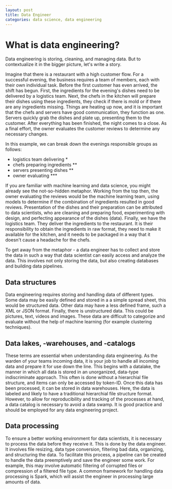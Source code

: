 ```yaml
---
layout: post
title: Data Engineer
categories: data science, data engineering
---
```


<h1> What is data engineering? </h1>

Data engineering is storing, cleaning, and managing data. But to contextualize it in the bigger picture, let's write a story.

Imagine that there is a restaurant with a high customer flow. For a successful evening, the business requires a team of members, each with their own individual task. Before the first customer has even arrived, the shift has begun. First, the ingredients for the evening's dishes need to be delivered by a logistics team. Next, the chefs in the kitchen will prepare their dishes using these ingredients, they check if there is mold or if there are any ingredients missing. Things are heating up now, and it is important that the chefs and servers have good communication, they function as one. Servers quickly grab the dishes and plate up, presenting them to the customer. After everything has been finished, the night comes to a close. As a final effort, the owner evaluates the customer reviews to determine any necessary changes.

In this example, we can break down the evenings responsible groups as follows:
- logistics team delivering *
- chefs preparing ingredients **
- servers presenting dishes **
- owner evaluating ***

If you are familiar with machine learning and data science, you might already see the not-so-hidden metaphor. Working from the top then, the owner evaluating the reviews would be the machine learning team, using models to determine if the combination of ingredients resulted in good reviews. Presentation of the dishes and their preparation can be attributed to data scientists, who are cleaning and preparing food, experimenting with design, and perfecting appearance of the dishes (data). Finally, we have the logistics team. They deliver the ingredients to the restaurant. It is their responsibility to obtain the ingredients in raw format, they need to make it available for the kitchen, and it needs to be packaged in a way that it doesn't cause a headache for the chefs.

To get away from the metaphor - a data engineer has to collect and store the data in such a way that data scientist can easily access and analyze the data. This involves not only storing the data, but also creating databases and building data pipelines.

<h2> Data structures </h2>

Data engineering requires storing and handling data of different types. Some data may be easily defined and stored in a a simple spread sheet, this would be structured data. Other data may have a less defined frame, such a XML or JSON format. Finally, there is unstructured data. This could be pictures, text, videos and images. These data are difficult to categorize and evaluate without the help of machine learning (for example clustering techniques).

<h2> Data lakes, -warehouses, and -catalogs </h2>

These terms are essential when understanding data engineering. As the warden of your teams incoming data, it is your job to handle all incoming data and prepare it for use down the line. This begins with a datalake, the manner in which all data is stored in an unorganized, data-type indiscriminate approach. This often is done without a hierarchial file structure, and items can only be accessed by token-ID. Once this data has been processed, it can be stored in data warehouses. Here, the data is labeled and likely to have a traditional hierarchial file structure format. However, to allow for reproducibility and tracking of the processes at hand, a data catalog is necessary to avoid a data swamp. It is good practice and should be employed for any data engineering project.

<h2> Data processing </h2>

To ensure a better working environment for data scientists, it is necessary to process the data before they receive it. This is done by the data engineer. It involves file resizing, data type conversion, filtering bad data, organizing, and structuring the data. To facilitate this process, a pipeline can be created to handle the data preemptively and save the engineer some work. For example, this may involve automatic filtering of corrupted files or compression of a filtered file type. A common framework for handling data processing is Spark, which will assist the engineer in processing large amounts of data.